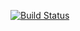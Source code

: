 [![Build Status](https://api.shippable.com/projects/55d02565edd7f2c052a98d12/badge/master)](https://api.shippable.com/projects/55d02565edd7f2c052a98d12/badge/master)